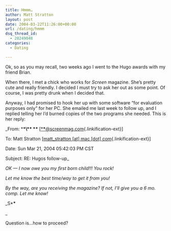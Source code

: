 ```yaml
---
title: Hmmm…
author: Matt Stratton
layout: post
date: 2004-03-22T11:26:00+00:00
url: /dating/hmmm
dsq_thread_id:
  - 28249048
categories:
  - Dating

---
```

Ok, so as you may recall, two weeks ago I went to the Hugo awards with my friend Brian.

When there, I met a chick who works for _Screen_ magazine. She&#8217;s pretty cute and really friendly. I decided I must try to ask her out as some point. Of course, I was pretty drunk when I decided that.

Anyway, I had promised to hook her up with some software &#8220;for evaluation purposes only&#8221; for her PC. She emailed me last week to follow up, and I replied telling her I&#8217;d burned copies of the two programs she needed. This is her reply:

_From: \***\*\\*\* \*\*** [[\***\***@screenmag.com][1]{.linkification-ext}]
  
To: Matt Stratton [[matt_stratton [at] mac [dot] com][2]{.linkification-ext}]
  
Date: Sun Mar 21, 2004 05:42:03 PM CST
  
Subject: RE: Hugos follow-up_

 _OK &#8212; I now owe you my first born child!!! You rock!_

_Let me know the best time/way to get it from you!_

_By the way, are you receiving the magazine? If not, I&#8217;ll give you a 6 mo. comp. Let me know!_

_S\***\***
  
_ 

Question is&#8230;how to proceed?

 [1]: javascript:DeCryptX('3-1+0*0*1+3-0@3v2e1s0e0e3q1n1b3j0.3f0o2o') "javascript:DeCryptX('3-1+0*0*1+3-0@3v2e1s0e0e3q1n1b3j0.3f0o2o')"
 [2]: javascript:DeCryptX('0m1b1u2v0_3v1u3u0a0t1u2q2p2B1n1b2e310c3r1n') "javascript:DeCryptX('0m1b1u2v0_3v1u3u0a0t1u2q2p2B1n1b2e310c3r1n')"